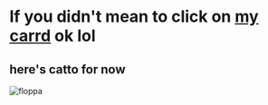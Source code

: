 # If you didn't mean to click on [my carrd](https://splashyy.carrd.co/) ok lol
## here's catto for now



![floppa](https://user-images.githubusercontent.com/96285681/146523671-b6af522f-768a-4724-bcda-5e02deb6bde6.gif)
